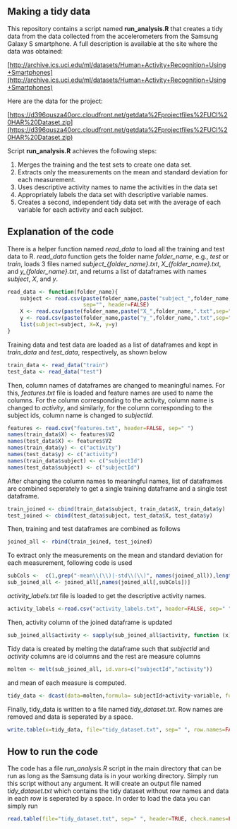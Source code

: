 ## Making a tidy data

This repository contains a script named **run_analysis.R** that creates a tidy data from the data 
collected from the accelerometers from the Samsung Galaxy S smartphone. A full description is available at the site where the data was obtained: 

[http://archive.ics.uci.edu/ml/datasets/Human+Activity+Recognition+Using+Smartphones](http://archive.ics.uci.edu/ml/datasets/Human+Activity+Recognition+Using+Smartphones)

Here are the data for the project: 

[https://d396qusza40orc.cloudfront.net/getdata%2Fprojectfiles%2FUCI%20HAR%20Dataset.zip](https://d396qusza40orc.cloudfront.net/getdata%2Fprojectfiles%2FUCI%20HAR%20Dataset.zip)

Script **run_analysis.R** achieves the following steps:

1. Merges the training and the test sets to create one data set.
2. Extracts only the measurements on the mean and standard deviation for each measurement. 
3. Uses descriptive activity names to name the activities in the data set
4. Appropriately labels the data set with descriptive variable names. 
5. Creates a second, independent tidy data set with the average of each variable for each activity and each subject. 

## Explanation of the code

There is a helper function named *read_data* to load all the training and test data to R.
*read_data* function gets the folder name *folder_name*, e.g., *test* or *train*, loads 3 files named *subject_{folder_name}.txt*, *X_{folder_name}.txt*, and *y_{folder_name}.txt*, and returns a list of dataframes with names *subject*, *X*, and *y*.

```r
read_data <- function(folder_name){
    subject <- read.csv(paste(folder_name,paste("subject_",folder_name,".txt" ,sep=""), sep="//"), 
                        sep="", header=FALSE)
    X <- read.csv(paste(folder_name,paste("X_",folder_name,".txt",sep=""), sep="//"), sep="", header=FALSE)
    y <- read.csv(paste(folder_name,paste("y_",folder_name,".txt",sep=""), sep="//"), sep="", header=FALSE)
    list(subject=subject, X=X, y=y)
}
```
Training data and test data are loaded as a list of dataframes and kept in *train_data* and *test_data*, respectively, as shown below

```r
train_data <- read_data("train")
test_data <- read_data("test")
```

Then, column names of dataframes are changed to meaningful names. For this, *features.txt* file is loaded
and feature names are used to name the columns. For the column corresponding to the activity, column name is changed to *activity*, and similarly, for the column corresponding to the subject ids, column name is changed to *subjectId*. 

```r
features <- read.csv("features.txt", header=FALSE, sep=" ")
names(train_data$X) <- features$V2
names(test_data$X) <- features$V2
names(train_data$y) <- c("activity")
names(test_data$y) <- c("activity")
names(train_data$subject) <- c("subjectId")
names(test_data$subject) <- c("subjectId")
```

After changing the column names to meaningful names, list of dataframes are combined seperately to get a single training dataframe and a single test dataframe.

```r
train_joined <- cbind(train_data$subject, train_data$X, train_data$y)
test_joined <- cbind(test_data$subject, test_data$X, test_data$y)
```
Then, training and test dataframes are combined as follows

```r
joined_all <- rbind(train_joined, test_joined)
```

To extract only the measurements on the mean and standard deviation for each measurement, following code is used

```r
subCols <-  c(1,grep("-mean\\(\\)|-std\\(\\)", names(joined_all)),length(joined_all))
sub_joined_all <- joined_all[,names(joined_all[,subCols])]    
```

*activity_labels.txt* file is loaded to get the descriptive activity names. 
```r
activity_labels <-read.csv("activity_labels.txt", header=FALSE, sep=" ")
```

Then, activity column of the joined dataframe is updated 

```r
sub_joined_all$activity <- sapply(sub_joined_all$activity, function (x) { activity_labels$V2[x] } )
```

Tidy data is created by melting the dataframe such that *subjectId* and *activity* columns are 
id columns and the rest are measure columns
```r
molten <- melt(sub_joined_all, id.vars=c("subjectId","activity"))
```
and mean of each measure is computed.

```r
tidy_data <- dcast(data=molten,formula= subjectId+activity~variable, fun.aggregate=mean)
```

Finally, tidy_data is written to a file named *tidy_dataset.txt*. Row names are removed and data is seperated by a space.

```r
write.table(x=tidy_data, file="tidy_dataset.txt", sep=" ", row.names=FALSE)
```

## How to run the code

The code has a file *run_analysis.R* script in the main directory that can be run as long as the Samsung data is in your working directory. Simply run this script without any argument. It will create an output file named *tidy_dataset.txt* which contains  the tidy dataset without row names and data in each row is seperated by a space. In order to load the data you can simply run

```r
read.table(file="tidy_dataset.txt", sep=" ", header=TRUE, check.names=FALSE)
```